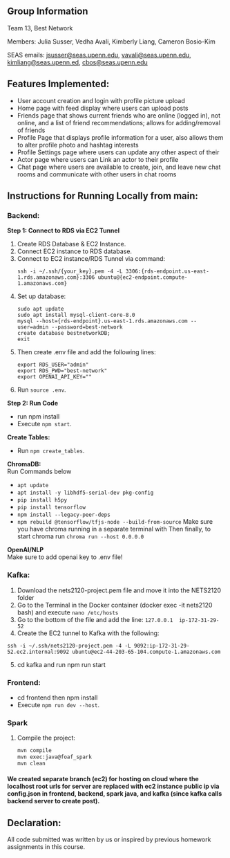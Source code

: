 ## Group Information
Team 13, Best Network

Members: Julia Susser, Vedha Avali, Kimberly Liang, Cameron Bosio-Kim

SEAS emails: jsusser@seas.upenn.edu, vavali@seas.upenn.edu, kimliang@seas.upenn.ed, cbos@seas.upenn.edu

## Features Implemented:
* User account creation and login with profile picture upload
* Home page with feed display where users can upload posts
* Friends page that shows current friends who are online (logged in), not online, and a list of friend recommendations; allows for adding/removal of friends
* Profile Page that displays profile information for a user, also allows them to alter profile photo and hashtag interests
* Profile Settings page where users can update any other aspect of their 
* Actor page where users can Link an actor to their profile
* Chat page where users are available to create, join, and leave new chat rooms and communicate with other users in chat rooms

## Instructions for Running Locally from main:

### Backend:

**Step 1: Connect to RDS via EC2 Tunnel**
1. Create RDS Database & EC2 Instance.
2. Connect EC2 instance to RDS database.
3. Connect to EC2 instance/RDS Tunnel via command: 
   ```
   ssh -i ~/.ssh/{your_key}.pem -4 -L 3306:{rds-endpoint.us-east-1.rds.amazonaws.com}:3306 ubuntu@{ec2-endpoint.compute-1.amazonaws.com}
   ```
4. Set up database:
   ```
   sudo apt update
   sudo apt install mysql-client-core-8.0
   mysql --host={rds-endpoint}.us-east-1.rds.amazonaws.com --user=admin --password=best-network
   create database bestnetworkDB;
   exit
   ```
5. Then create .env file and add the following lines:
   ```
   export RDS_USER="admin"
   export RDS_PWD="best-network"
   export OPENAI_API_KEY=""
   ```
6. Run `source .env`.

**Step 2: Run Code**
- run npm install
- Execute `npm start`.

**Create Tables:**
- Run `npm create_tables`.

**ChromaDB:**
<br>
Run Commands below
- `apt update`
- `apt install -y libhdf5-serial-dev pkg-config`
- `pip install h5py`
- `pip install tensorflow`
- `npm install --legacy-peer-deps`
- `npm rebuild @tensorflow/tfjs-node --build-from-source`
Make sure you have chroma running in a separate terminal with
Then finally, to start chroma run `chroma run --host 0.0.0.0`

**OpenAI/NLP**
<br>
Make sure to add openai key to .env file!

### Kafka: 
1. Download the nets2120-project.pem file and move it into the NETS2120 folder
2. Go to the Terminal in the Docker container (docker exec -it nets2120 bash) and execute `nano /etc/hosts`
3. Go to the bottom of the file and add the line: `127.0.0.1  ip-172-31-29-52`
4. Create the EC2 tunnel to Kafka with the following:
```
ssh -i ~/.ssh/nets2120-project.pem -4 -L 9092:ip-172-31-29-52.ec2.internal:9092 ubuntu@ec2-44-203-65-104.compute-1.amazonaws.com
```
5. cd kafka and run npm run start
### Frontend:
- cd frontend then npm install
- Execute `npm run dev --host`.

### Spark
1. Compile the project:
   ```bash
   mvn compile
   mvn exec:java@foaf_spark
   mvn clean
    ```

#### We created separate branch (ec2) for hosting on cloud where the localhost root urls for server are replaced with ec2 instance public ip via config.json in frontend, backend, spark java, and kafka (since kafka calls backend server to create post).

## Declaration:
All code submitted was written by us or inspired by previous homework assignments in this course. 
